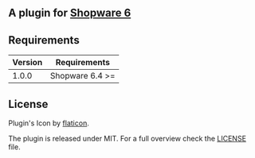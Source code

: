 ## A plugin for [Shopware 6](https://github.com/shopware/platform)

## Requirements

| Version 	| Requirements               	|
|---------	|----------------------------	|
| 1.0.0    	| Shopware 6.4 >=	            |

## License

Plugin's Icon by [flaticon](https://www.flaticon.com).

The plugin is released under MIT. For a full overview check the [LICENSE](./LICENSE) file.

